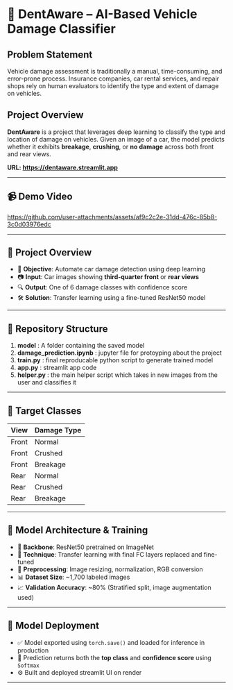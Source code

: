 # 🚗 DentAware – AI-Based Vehicle Damage Classifier

## Problem Statement
Vehicle damage assessment is traditionally a manual, time-consuming, and error-prone process. Insurance companies, car rental services, and repair shops rely on human evaluators to identify the type and extent of damage on vehicles. 

## Project Overview
**DentAware** is a project that leverages deep learning to classify the type and location of damage on vehicles. Given an image of a car, the model predicts whether it exhibits **breakage**, **crushing**, or **no damage** across both front and rear views.

**URL: https://dentaware.streamlit.app**

---

## 📹 Demo Video
https://github.com/user-attachments/assets/af9c2c2e-31dd-476c-85b8-3c0d03976edc

---

## 🧠 Project Overview

- 🎯 **Objective**: Automate car damage detection using deep learning
- 📷 **Input**: Car images showing **third-quarter front** or **rear views**
- 🔍 **Output**: One of 6 damage classes with confidence score
- 🛠️ **Solution**: Transfer learning using a fine-tuned ResNet50 model

---

## 📂 Repository Structure
1. **model** :  A folder containing the saved model
2. **damage_prediction.ipynb** :  jupyter file for protoyping about the project
3. **train.py** :  final reproducable python script to generate trained model
4. **app.py** :  streamlit app code
5. **helper.py** :  the main helper script which takes in new images from the user and classifies it


---

## 🧾 Target Classes

| View        | Damage Type  |
|-------------|--------------|
| Front       | Normal       |
| Front       | Crushed      |
| Front       | Breakage     |
| Rear        | Normal       |
| Rear        | Crushed      |
| Rear        | Breakage     |

---

## 🧪 Model Architecture & Training

- 🧠 **Backbone**: ResNet50 pretrained on ImageNet
- 🔧 **Technique**: Transfer learning with final FC layers replaced and fine-tuned
- 🧹 **Preprocessing**: Image resizing, normalization, RGB conversion
- 📊 **Dataset Size**: ~1,700 labeled images
- 📈 **Validation Accuracy**: ~80% (Stratified split, image augmentation used)

---

## 🔬 Model Deployment

- ✅ Model exported using `torch.save()` and loaded for inference in production
- 🧮 Prediction returns both the **top class** and **confidence score** using `Softmax`
- ⚙️ Built and deployed streamlit UI on render

---
